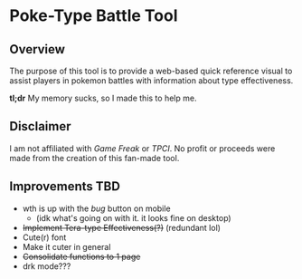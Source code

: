 # Poke-Type Battle Tool

## Overview
The purpose of this tool is to provide a web-based quick reference visual to assist players in pokemon battles with information about type effectiveness. 

**tl;dr** My memory sucks, so I made this to help me.

## Disclaimer
I am not affiliated with *Game Freak* or *TPCI*.
No profit or proceeds were made from the creation of this fan-made tool.

## Improvements TBD
* wth is up with the *bug* button on mobile
  * (idk what's going on with it. it looks fine on desktop)
* ~~Implement Tera-type Effectiveness(?)~~ (redundant lol)
* Cute(r) font
* Make it cuter in general
* ~~Consolidate functions to 1 page~~
* drk mode???
